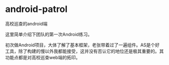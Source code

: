 # android-patrol
高校巡查的android端

这里简单介绍下团队的第一次Android练习。

初次做Android项目，大体了解了基本框架，老张带着过了一遍组件。AS是个好工具，除了构建的慢以外我都能接受，这并没有否认它的地位还是极其重要的。其功能点都是对高校巡查web端的拓印。
